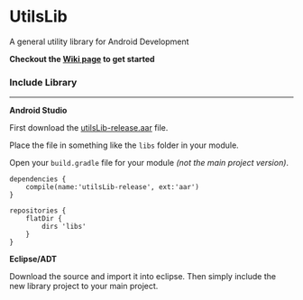 # UtilsLib

A general utility library for Android Development

**Checkout the [Wiki page](https://github.com/SpazeDog/utils-lib/wiki) to get started**

### Include Library
-----------

**Android Studio**

First download the [utilsLib-release.aar](https://github.com/SpazeDog/utils-lib/raw/1.x/projects/utilsLib-release.aar) file. 

Place the file in something like the `libs` folder in your module. 

Open your `build.gradle` file for your module _(not the main project version)_. 

```
dependencies {
    compile(name:'utilsLib-release', ext:'aar')
}

repositories {
    flatDir {
        dirs 'libs'
    }
}
```

**Eclipse/ADT**

Download the source and import it into eclipse. Then simply include the new library project to your main project.
